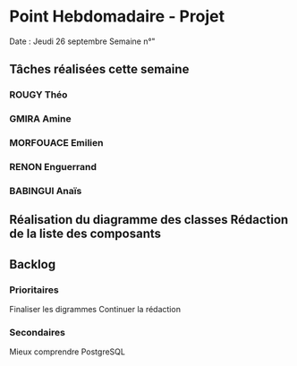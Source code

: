 # Point Hebdomadaire - Projet

Date : Jeudi 26 septembre
Semaine n°"

## Tâches réalisées cette semaine

### ROUGY Théo


### GMIRA Amine


### MORFOUACE Emilien


### RENON Enguerrand


### BABINGUI Anaïs
Réalisation du diagramme des classes
Rédaction de la liste des composants
---

## Backlog

### Prioritaires
Finaliser les digrammes
Continuer la rédaction

### Secondaires
Mieux comprendre PostgreSQL
